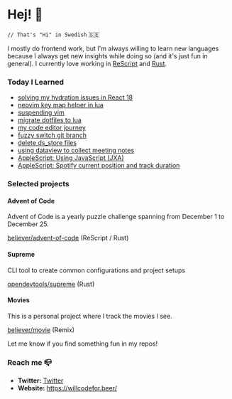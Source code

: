 # Hej! :wave:

`// That's "Hi" in Swedish` 🇸🇪

I mostly do frontend work, but I'm always willing to learn new languages because I always get new insights while doing so (and it's just fun in general). I currently love working in [ReScript](https://rescript-lang.org/) and [Rust](https://www.rust-lang.org/).

### Today I Learned

<!--START_SECTION:feed-->
* [solving my hydration issues in React 18](https:&#x2F;&#x2F;willcodefor.beer&#x2F;posts&#x2F;rhyd)
* [neovim key map helper in lua](https:&#x2F;&#x2F;willcodefor.beer&#x2F;posts&#x2F;luamap)
* [suspending vim ](https:&#x2F;&#x2F;willcodefor.beer&#x2F;posts&#x2F;susvim)
* [migrate dotfiles to lua](https:&#x2F;&#x2F;willcodefor.beer&#x2F;posts&#x2F;dotlua)
* [my code editor journey](https:&#x2F;&#x2F;willcodefor.beer&#x2F;posts&#x2F;editors)
* [fuzzy switch git branch](https:&#x2F;&#x2F;willcodefor.beer&#x2F;posts&#x2F;gitfs)
* [delete ds_store files](https:&#x2F;&#x2F;willcodefor.beer&#x2F;posts&#x2F;dsstore)
* [using dataview to collect meeting notes](https:&#x2F;&#x2F;willcodefor.beer&#x2F;posts&#x2F;dataviewnotes)
* [AppleScript: Using JavaScript (JXA)](https:&#x2F;&#x2F;willcodefor.beer&#x2F;posts&#x2F;asjxa)
* [AppleScript: Spotify current position and track duration](https:&#x2F;&#x2F;willcodefor.beer&#x2F;posts&#x2F;asdur)
<!--END_SECTION:feed-->

### Selected projects

#### Advent of Code

Advent of Code is a yearly puzzle challenge spanning from December 1 to December 25.

[believer/advent-of-code](https://github.com/believer/advent-of-code) (ReScript / Rust)

#### Supreme

CLI tool to create common configurations and project setups

[opendevtools/supreme](https://github.com/opendevtools/supreme) (Rust)

#### Movies

This is a personal project where I track the movies I see.

[believer/movie](https://github.com/believer/movie) (Remix)

Let me know if you find something fun in my repos!

### Reach me 📪 

- **Twitter:** [Twitter](https://twitter.com/rnattochdag)
- **Website:** https://willcodefor.beer/
